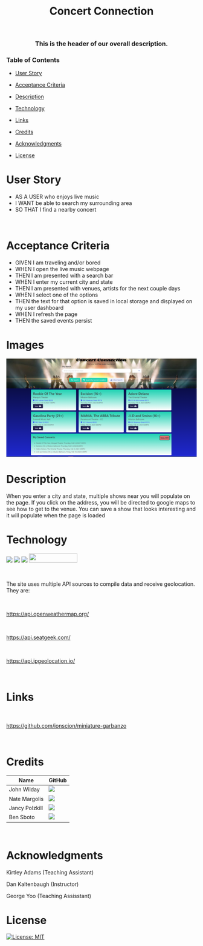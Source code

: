 <h1 align="center">
Concert Connection
</h1>

<p>&nbsp;</p>

<h3 align="center">

This is the header of our overall description.

</h3>



### Table of Contents

- [User Story](#user-story)

- [Acceptance Criteria](#acceptance-criteria)

- [Description](#description)

- [Technology](#technology)

- [Links](#links)

- [Credits](#credits)

- [Acknowledgments](#acknowledgments)

- [License](#license)

# User Story

- AS A USER who enjoys live music
- I WANT be able to search my surrounding area
- SO THAT I find a nearby concert

<p>&nbsp;</p>

# Acceptance Criteria

- GIVEN I am traveling and/or bored
- WHEN I open the live music webpage
- THEN I am presented with a search bar
- WHEN I enter my current city and state
- THEN I am presented with venues, artists for the next couple days
- WHEN I select one of the options
- THEN the text for that option is saved in local storage and displayed on my user dashboard
- WHEN I refresh the page
- THEN the saved events persist

# Images

![Website Screen Shots](./assets/images/Webpage.png)

# Description

When you enter a city and state, multiple shows near you will populate on the page. If you click on the address, you will be directed to google maps to see how to get to the venue. You can save a show that looks interesting and it will populate when the page is loaded

# Technology

<img src="https://img.shields.io/badge/HTML-239120?style=for-the-badge&logo=html5&logoColor=white"> <img src="https://img.shields.io/badge/CSS-239120?&style=for-the-badge&logo=css3&logoColor=white"> <img src="https://img.shields.io/badge/JavaScript-323330?style=for-the-badge&logo=javascript&logoColor=F7DF1E"> <img src="https://user-images.githubusercontent.com/107449948/182315151-08c6a8cb-9059-4929-9f23-8c04075ef5c2.png" width="128" height="24">

<p>&nbsp;</p>

The site uses multiple API sources to compile data and receive geolocation. They are:

<br>

https://api.openweathermap.org/

<br>

https://api.seatgeek.com/

<br>

https://api.ipgeolocation.io/

<p>&nbsp;</p>

# Links

<p>&nbsp;</p>

https://github.com/ionscion/miniature-garbanzo

<p>&nbsp;</p>

# Credits
| Name | GitHub |
|------|--------|
| John Wilday | [<img src="https://img.shields.io/badge/GitHub-100000?style=for-the-badge&logo=github&logoColor=white">](https://github.com/999888Z)
| Nate Margolis | [<img src="https://img.shields.io/badge/GitHub-100000?style=for-the-badge&logo=github&logoColor=white">](https://github.com/Nmargolis00)
| Jancy Polzkill | [<img src="https://img.shields.io/badge/GitHub-100000?style=for-the-badge&logo=github&logoColor=white">](https://github.com/jancypp)
| Ben Sboto | [<img src="https://img.shields.io/badge/GitHub-100000?style=for-the-badge&logo=github&logoColor=white">](https://github.com/ionscion)

<p>&nbsp;</p>

# Acknowledgments

Kirtley Adams (Teaching Assistant) <br>

Dan Kaltenbaugh (Instructor)<br>

George Yoo (Teaching Assisstant)

# License

[![License: MIT](https://img.shields.io/badge/License-MIT-yellow.svg)](https://opensource.org/licenses/MIT)
